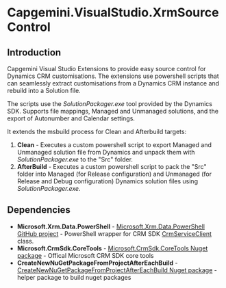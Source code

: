 # Capgemini.VisualStudio.XrmSourceControl

## Introduction
Capgemini Visual Studio Extensions to provide easy source control for Dynamics CRM customisations. The extensions use powershell scripts that can seamlessly extract customisations from a Dynamics CRM instance and rebuild into a Solution file.  

The scripts use the *SolutionPackager.exe* tool provided by the Dynamics SDK. Supports file mappings, Managed and Unmanaged solutions, and the export of Autonumber and Calendar settings.

It extends the msbuild process for Clean and Afterbuild targets:
1. **Clean** - Executes a custom powershell script to export Managed and Unmanaged solution file from Dynamics and unpack them with *SolutionPackager.exe* to the "Src" folder.
2. **AfterBuild** - Executes a custom powershell script to pack the "Src" folder into Managed (for Release configuration) and Unmanaged (for Release and Debug configuration) Dynamics solution files using *SolutionPackager.exe*.

## Dependencies
- **Microsoft.Xrm.Data.PowerShell** - [Microsoft.Xrm.Data.PowerShell GitHub project](https://github.com/seanmcne/Microsoft.Xrm.Data.PowerShell) - PowerShell wrapper for CRM SDK  [CrmServiceClient](https://msdn.microsoft.com/en-us/library/microsoft.xrm.tooling.connector.crmserviceclient_methods(v=crm.6).aspx) class.
- **Microsoft.CrmSdk.CoreTools** - [Microsoft.CrmSdk.CoreTools Nuget package](https://www.nuget.org/packages/Microsoft.CrmSdk.CoreTools/) - Offical Microsoft CRM SDK core tools
- **CreateNewNuGetPackageFromProjectAfterEachBuild** - [CreateNewNuGetPackageFromProjectAfterEachBuild Nuget package](https://www.nuget.org/packages/CreateNewNuGetPackageFromProjectAfterEachBuild/) - helper package to build nuget packages